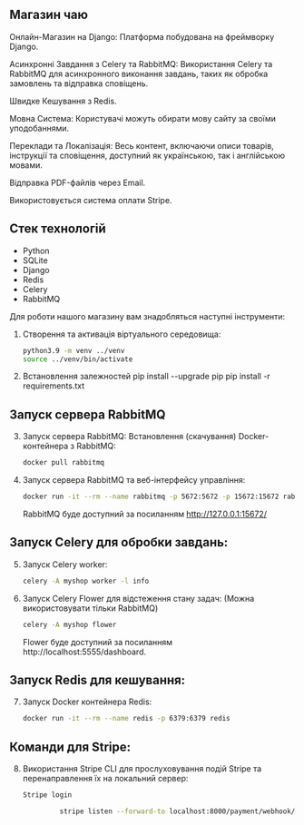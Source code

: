 ## Магазин чаю

Онлайн-Магазин на Django: Платформа побудована на фреймворку Django.

Асинхронні Завдання з Celery та RabbitMQ: Використання Celery та RabbitMQ для асинхронного виконання завдань, таких як обробка замовлень та відправка сповіщень.

Швидке Кешування з Redis.

Мовна Система: Користувачі можуть обирати мову сайту за своїми уподобаннями.

Переклади та Локалізація: Весь контент, включаючи описи товарів, інструкції та сповіщення, доступний як українською, так і англійською мовами.

Відправка PDF-файлів через Email.

Використовується система оплати Stripe. 


## Стек технологій

- Python
- SQLite
- Django
- Redis
- Celery
- RabbitMQ
  

Для роботи нашого магазину вам знадобляться наступні інструменти:


1. Створення та активація віртуального середовища:
   ```bash
   python3.9 -m venv ../venv
   source ../venv/bin/activate
   ```   
3. Встановлення залежностей
        pip install --upgrade pip
    pip install -r requirements.txt
    
   
## Запуск сервера RabbitMQ

3. Запуск сервера RabbitMQ:
    Встановлення (скачування) Docker-контейнера з RabbitMQ:
    ```bash 
   docker pull rabbitmq
    ```
4. Запуск сервера RabbitMQ та веб-інтерфейсу управління:
      ```bash
    docker run -it --rm --name rabbitmq -p 5672:5672 -p 15672:15672 rabbitmq:management
      ```
    
    RabbitMQ буде доступний за посиланням http://127.0.0.1:15672/
## Запуск Celery для обробки завдань:

5. Запуск Celery worker:
   ```bash
   celery -A myshop worker -l info
    ```
   
7. Запуск Celery Flower для відстеження стану задач:
   (Можна використовувати тільки RabbitMQ)
   ```bash
   celery -A myshop flower
   ```   
   Flower буде доступний за посиланням http://localhost:5555/dashboard.

## Запуск Redis для кешування:
7. Запуск Docker контейнера Redis:
   ```bash
   docker run -it --rm --name redis -p 6379:6379 redis
   ```     

## Команди для Stripe:

8. Використання Stripe CLI для прослуховування подій Stripe та перенаправлення їх на локальний сервер:
   ```bash
   Stripe login
   ```
   
   ```bash
            stripe listen --forward-to localhost:8000/payment/webhook/
   ```
